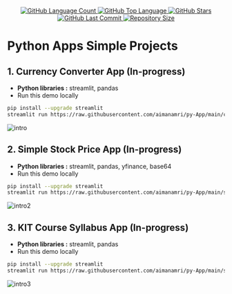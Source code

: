 <p align="center">
  <a href="https://github.com/aimanamri/py-App">
    <img alt="GitHub Language Count" src="https://img.shields.io/github/languages/count/aimanamri/py-App">
  </a>

  <a href="https://github.com/aimanamri/py-App">
    <img alt="GitHub Top Language" src="https://img.shields.io/github/languages/top/aimanamri/py-App">
  </a>
  
  <a href="https://github.com/aimanamri/py-App/stargazers">
    <img alt="GitHub Stars" src="https://img.shields.io/github/stars/aimanamri/py-App?style=social">
  </a>

  <a href="https://github.com/aimanamri/py-App/commits/main">
    <img alt="GitHub Last Commit" src="https://img.shields.io/github/last-commit/aimanamri/py-App">
  </a>

  <a href="https://github.com/aimanamri/py-App">
    <img alt="Repository Size" src="https://img.shields.io/github/repo-size/aimanamri/py-App">
  </a>
</p>

# Python Apps Simple Projects

## 1. Currency Converter App  (In-progress) 
- **Python libraries :** streamlit, pandas 
- Run this demo locally
```bash
pip install --upgrade streamlit
streamlit run https://raw.githubusercontent.com/aimanamri/py-App/main/currencyconverterapp.py
```
![intro](https://github.com/aimanamri/py-App/blob/main/images/intro.gif)
<br>
## 2. Simple Stock Price App  (In-progress) 
- **Python libraries :** streamlit, pandas, yfinance, base64 
- Run this demo locally
```bash
pip install --upgrade streamlit
streamlit run https://raw.githubusercontent.com/aimanamri/py-App/main/stockprice.py
```
![intro2](https://github.com/aimanamri/py-App/blob/main/images/intro2.gif)
## 3. KIT Course Syllabus App  (In-progress) 
- **Python libraries :** streamlit, pandas
- Run this demo locally
```bash
pip install --upgrade streamlit
streamlit run https://raw.githubusercontent.com/aimanamri/py-App/main/syllabusapp.py
```
![intro3](https://github.com/aimanamri/py-App/blob/main/images/intro3.gif)
